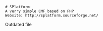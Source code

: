 ~~~~~~~~~~~~~~~~~~~~~~~~~~~~~~~
# SPlatform
A verry simple CMF based on PHP
Website: http://splatform.sourceforge.net/
~~~~~~~~~~~~~~~~~~~~~~~~~~~~~~~

Outdated file
